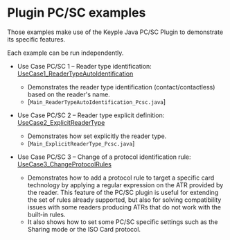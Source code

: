 # Plugin PC/SC examples

Those examples make use of the Keyple Java PC/SC Plugin to demonstrate its specific features.

Each example can be run independently.

* Use Case PC/SC 1 – Reader type
  identification: [UseCase1_ReaderTypeAutoIdentification](https://github.com/eclipse/keyple-java-example/tree/main/Example_Plugin_PCSC/src/main/java/org/eclipse/keyple/plugin/pcsc/example/UseCase1_ReaderTypeAutoIdentification)
    * Demonstrates the reader type identification (contact/contactless) based on the reader's name.
    * [`Main_ReaderTypeAutoIdentification_Pcsc.java`]

* Use Case PC/SC 2 – Reader type explicit
  definition: [UseCase2_ExplicitReaderType](https://github.com/eclipse/keyple-java-example/tree/main/Example_Plugin_PCSC/src/main/java/org/eclipse/keyple/plugin/pcsc/example/UseCase2_ExplicitReaderType)
    * Demonstrates how set explicitly the reader type.
    * [`Main_ExplicitReaderType_Pcsc.java`]

* Use Case PC/SC 3 – Change of a protocol identification
  rule: [UseCase3_ChangeProtocolRules](https://github.com/eclipse/keyple-java-example/tree/main/Example_Plugin_PCSC/src/main/java/org/eclipse/keyple/plugin/pcsc/example/UseCase3_ChangeProtocolRules)
    * Demonstrates how to add a protocol rule to target a specific card technology by applying a regular expression on
      the ATR provided by the reader. This feature of the PC/SC plugin is useful for extending the set of rules already
      supported, but also for solving compatibility issues with some readers producing ATRs that do not work with the
      built-in rules.
    * It also shows how to set some PC/SC specific settings such as the Sharing mode or the ISO Card protocol.

